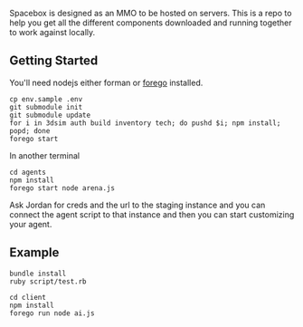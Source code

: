 Spacebox is designed as an MMO to be hosted on servers. This is a repo to help you get all the different components downloaded and running together to work against locally.

## Getting Started

You'll need nodejs either forman or [forego](https://github.com/ddollar/forego) installed.

```
cp env.sample .env
git submodule init
git submodule update
for i in 3dsim auth build inventory tech; do pushd $i; npm install; popd; done
forego start
```

In another terminal
```
cd agents
npm install
forego start node arena.js
```

Ask Jordan for creds and the url to the staging instance and you can connect the
agent script to that instance and then you can start customizing your agent.

## Example

```
bundle install
ruby script/test.rb
```

```
cd client
npm install
forego run node ai.js
```
